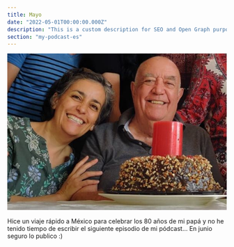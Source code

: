 ```yaml
---
title: Mayo
date: "2022-05-01T00:00:00.000Z"
description: "This is a custom description for SEO and Open Graph purposes, rather than the default generated excerpt. Simply add a description field to the frontmatter."
section: "my-podcast-es"
---
```

![PostImg](../images/may22-1.jpg)

Hice un viaje rápido a México para celebrar los 80 años de mi papá y no he tenido tiempo de escribir el siguiente episodio de mi pódcast… En junio seguro lo publico :)
